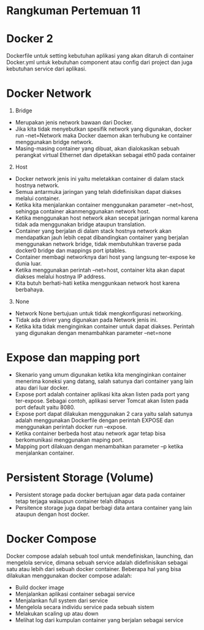 # Rangkuman Pertemuan 11
# Docker 2
Dockerfile untuk setting kebutuhan aplikasi yang akan ditaruh di container
Docker.yml untuk kebutuhan component atau config dari project dan juga kebutuhan service dari aplikasi.
# Docker Network
1. Bridge 
* Merupakan jenis network bawaan dari Docker.
* Jika kita tidak menyebutkan spesifik network yang digunakan, docker run –net=Network maka Docker daemon akan terhubung ke container menggunakan bridge network.
* Masing-masing container yang dibuat, akan dialokasikan sebuah perangkat virtual Ethernet dan dipetakkan sebagai eth0 pada container
2. Host
* Docker network jenis ini yaitu meletakkan container di dalam stack hostnya network. 
* Semua antarmuka jaringan yang telah didefinisikan dapat diakses melalui container.
* Ketika kita menjalankan container menggunakan parameter –net=host, sehingga container akanmenggunakan network host.
* Ketika menggunakan host network akan secepat jaringan normal karena tidak ada menggunakan bridge ataupun translation. 
* Container yang berjalan di dalam stack hostnya network akan mendapatkan jauh lebih cepat dibandingkan container yang berjalan menggunakan network bridge, tidak membutuhkan traverse pada docker0 bridge dan mappings port iptables.
* Container membagi networknya dari host yang langsung ter-expose ke dunia luar.
* Ketika menggunakan perintah –net=host, container kita akan dapat diakses melalui hostnya IP address.
* Kita butuh berhati-hati ketika menggunkaan network host karena berbahaya.
3. None
* Network None bertujuan untuk tidak mengkonfigurasi networking.
* Tidak ada driver yang digunakan pada Network jenis ini.
* Ketika kita tidak menginginkan container untuk dapat diakses. Perintah yang digunakan dengan menambahkan parameter –net=none
# Expose dan mapping port
* Skenario yang umum digunakan ketika kita menginginkan container menerima koneksi yang datang, salah satunya dari container yang lain atau dari luar docker.
* Expose port adalah container aplikasi kita akan listen pada port yang ter-expose. Sebagai contoh, aplikasi server Tomcat akan listen pada port default yaitu 8080.
* Expose port dapat dilakukan menggunakan 2 cara yaitu salah satunya adalah menggunakan Dockerfile dengan perintah EXPOSE dan menggunakan perintah docker run –expose.
* Ketika container berbeda host atau network agar tetap bisa berkomunikasi menggunakan maping port.
* Mapping port dilakuan dengan menambahkan parameter –p ketika menjalankan container.
# Persistent Storage (Volume)
* Persistent storage pada docker bertujuan agar data pada container tetap terjaga walaupun container telah dihapus
* Persitence storage juga dapat berbagi data antara container yang lain ataupun dengan host docker.
# Docker Compose
Docker compose adalah sebuah tool untuk mendefiniskan, launching, dan mengelola service,
dimana sebuah service adalah didefinisikan sebagai satu atau lebih dari sebuah docker
container.
Beberapa hal yang bisa dilakukan menggunakan docker compose adalah:
* Build docker image
* Menjalankan aplikasi container sebagai service
* Menjalankan full system dari service
* Mengelola secara individu service pada sebuah sistem
* Melakukan scaling up atau down
* Melihat log dari kumpulan container yang berjalan sebagai service

